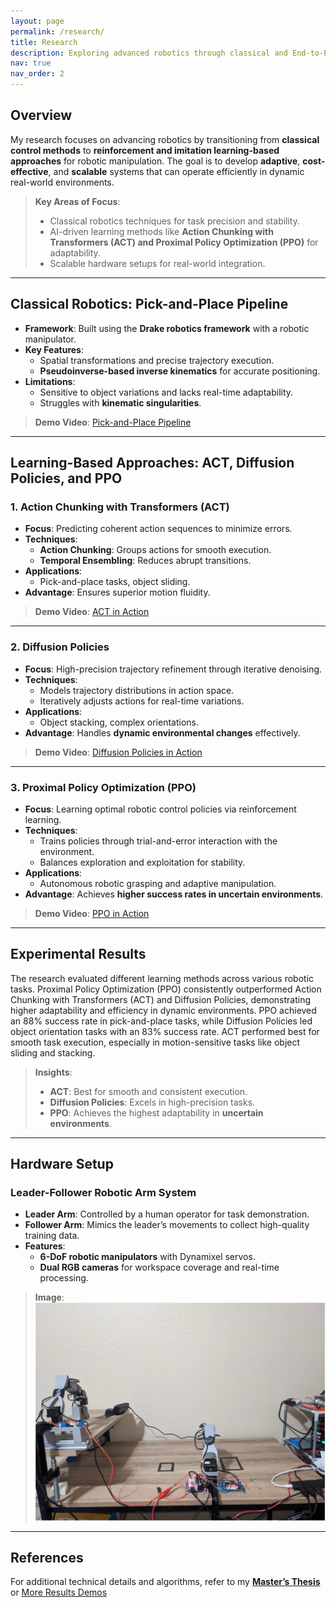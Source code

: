 ```yaml
---
layout: page
permalink: /research/
title: Research
description: Exploring advanced robotics through classical and End-to-End Learning methods
nav: true
nav_order: 2
---
```


<!-- _pages/research.md -->

## Overview
My research focuses on advancing robotics by transitioning from **classical control methods** to **reinforcement and imitation learning-based approaches** for robotic manipulation. The goal is to develop **adaptive**, **cost-effective**, and **scalable** systems that can operate efficiently in dynamic real-world environments.

> **Key Areas of Focus**:  
> - Classical robotics techniques for task precision and stability.  
> - AI-driven learning methods like **Action Chunking with Transformers (ACT) and Proximal Policy Optimization (PPO)** for adaptability.  
> - Scalable hardware setups for real-world integration.

---

## Classical Robotics: Pick-and-Place Pipeline
- **Framework**: Built using the **Drake robotics framework** with a robotic manipulator.
- **Key Features**:
  - Spatial transformations and precise trajectory execution.
  - **Pseudoinverse-based inverse kinematics** for accurate positioning.
- **Limitations**:
  - Sensitive to object variations and lacks real-time adaptability.
  - Struggles with **kinematic singularities**.

> **Demo Video**: [Pick-and-Place Pipeline](https://youtu.be/gP7TM4Jf5zs)

---

## Learning-Based Approaches: ACT, Diffusion Policies, and PPO

### 1. Action Chunking with Transformers (ACT)
- **Focus**: Predicting coherent action sequences to minimize errors.
- **Techniques**:
  - **Action Chunking**: Groups actions for smooth execution.
  - **Temporal Ensembling**: Reduces abrupt transitions.
- **Applications**:
  - Pick-and-place tasks, object sliding.
- **Advantage**: Ensures superior motion fluidity.

> **Demo Video**: [ACT in Action](https://youtu.be/bIt4VxzjvIM)

---

### 2. Diffusion Policies
- **Focus**: High-precision trajectory refinement through iterative denoising.
- **Techniques**:
  - Models trajectory distributions in action space.
  - Iteratively adjusts actions for real-time variations.
- **Applications**:
  - Object stacking, complex orientations.
- **Advantage**: Handles **dynamic environmental changes** effectively.

> **Demo Video**: [Diffusion Policies in Action](https://youtu.be/O8il1sL_Z9A)

---

### 3. Proximal Policy Optimization (PPO)
- **Focus**: Learning optimal robotic control policies via reinforcement learning.
- **Techniques**:
  - Trains policies through trial-and-error interaction with the environment.
  - Balances exploration and exploitation for stability.
- **Applications**:
  - Autonomous robotic grasping and adaptive manipulation.
- **Advantage**: Achieves **higher success rates in uncertain environments**.

> **Demo Video**: [PPO in Action](https://youtu.be/mHlaLGXJQWI)

---

## Experimental Results

The research evaluated different learning methods across various robotic tasks. Proximal Policy Optimization (PPO) consistently outperformed Action Chunking with Transformers (ACT) and Diffusion Policies, demonstrating higher adaptability and efficiency in dynamic environments. PPO achieved an 88% success rate in pick-and-place tasks, while Diffusion Policies led object orientation tasks with an 83% success rate. ACT performed best for smooth task execution, especially in motion-sensitive tasks like object sliding and stacking.

> **Insights**:
> - **ACT**: Best for smooth and consistent execution.
> - **Diffusion Policies**: Excels in high-precision tasks.
> - **PPO**: Achieves the highest adaptability in **uncertain environments**.

---

## Hardware Setup

### Leader-Follower Robotic Arm System
- **Leader Arm**: Controlled by a human operator for task demonstration.
- **Follower Arm**: Mimics the leader’s movements to collect high-quality training data.
- **Features**:
  - **6-DoF robotic manipulators** with Dynamixel servos.
  - **Dual RGB cameras** for workspace coverage and real-time processing.

> **Image**:  
![Hardware Setup](/assets/img/research_setup.jpg)

---

## References
For additional technical details and algorithms, refer to my **[Master’s Thesis](/assets/pdf/Chothani-Thesis-2024.pdf)** or
[More Results Demos](https://drive.google.com/drive/u/0/folders/1LftoRg34HieBMN42KgWSghgstuSexj5M)